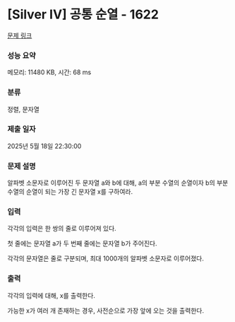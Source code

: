# [Silver IV] 공통 순열 - 1622 

[문제 링크](https://www.acmicpc.net/problem/1622) 

### 성능 요약

메모리: 11480 KB, 시간: 68 ms

### 분류

정렬, 문자열

### 제출 일자

2025년 5월 18일 22:30:00

### 문제 설명

<p>알파벳 소문자로 이루어진 두 문자열 a와 b에 대해, a의 부분 수열의 순열이자 b의 부분 수열의 순열이 되는 가장 긴 문자열 x를 구하여라.</p>

### 입력 

 <p>각각의 입력은 한 쌍의 줄로 이루어져 있다.</p>

<p>첫 줄에는 문자열 a가 두 번째 줄에는 문자열 b가 주어진다.</p>

<p>각각의 문자열은 줄로 구분되며, 최대 1000개의 알파벳 소문자로 이루어졌다.</p>

### 출력 

 <p>각각의 입력에 대해, x를 출력한다.</p>

<p>가능한 x가 여러 개 존재하는 경우, 사전순으로 가장 앞에 오는 것을 출력한다.</p>

